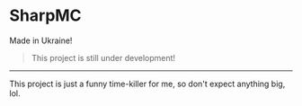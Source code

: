 # SharpMC
Made in Ukraine!

> This project is still under development!

---

This project is just a funny time-killer for me, so don't expect anything big, lol.